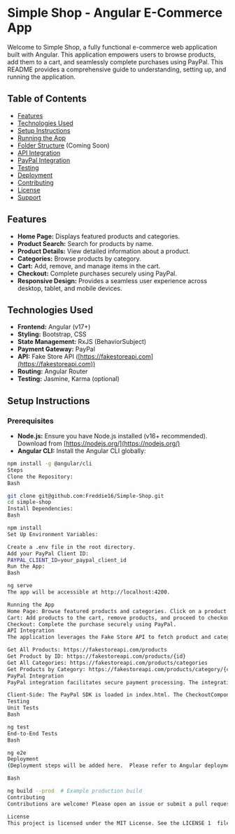 # Simple Shop - Angular E-Commerce App

Welcome to Simple Shop, a fully functional e-commerce web application built with Angular. This application empowers users to browse products, add them to a cart, and seamlessly complete purchases using PayPal.  This README provides a comprehensive guide to understanding, setting up, and running the application.

## Table of Contents

*   [Features](#features)
*   [Technologies Used](#technologies-used)
*   [Setup Instructions](#setup-instructions)
*   [Running the App](#running-the-app)
*   [Folder Structure](#folder-structure) (Coming Soon)
*   [API Integration](#api-integration)
*   [PayPal Integration](#paypal-integration)
*   [Testing](#testing)
*   [Deployment](#deployment)
*   [Contributing](#contributing)
*   [License](#license)
*   [Support](#support)

## Features

*   **Home Page:** Displays featured products and categories.
*   **Product Search:** Search for products by name.
*   **Product Details:** View detailed information about a product.
*   **Categories:** Browse products by category.
*   **Cart:** Add, remove, and manage items in the cart.
*   **Checkout:** Complete purchases securely using PayPal.
*   **Responsive Design:**  Provides a seamless user experience across desktop, tablet, and mobile devices.

## Technologies Used

*   **Frontend:** Angular (v17+)
*   **Styling:** Bootstrap, CSS
*   **State Management:** RxJS (BehaviorSubject)
*   **Payment Gateway:** PayPal
*   **API:** Fake Store API ([https://fakestoreapi.com](https://fakestoreapi.com))
*   **Routing:** Angular Router
*   **Testing:** Jasmine, Karma (optional)

## Setup Instructions

### Prerequisites

*   **Node.js:** Ensure you have Node.js installed (v16+ recommended).  Download from [https://nodejs.org/](https://nodejs.org/)
*   **Angular CLI:** Install the Angular CLI globally:

```bash
npm install -g @angular/cli
Steps
Clone the Repository:
Bash

git clone git@github.com:Freddie16/Simple-Shop.git
cd simple-shop
Install Dependencies:
Bash

npm install
Set Up Environment Variables:

Create a .env file in the root directory.
Add your PayPal Client ID:
PAYPAL_CLIENT_ID=your_paypal_client_id
Run the App:
Bash

ng serve
The app will be accessible at http://localhost:4200.

Running the App
Home Page: Browse featured products and categories. Click on a product to view its details.
Cart: Add products to the cart, remove products, and proceed to checkout.
Checkout: Complete the purchase securely using PayPal.
API Integration
The application leverages the Fake Store API to fetch product and category data.  Key API endpoints include:

Get All Products: https://fakestoreapi.com/products
Get Product by ID: https://fakestoreapi.com/products/{id}
Get All Categories: https://fakestoreapi.com/products/categories
Get Products by Category: https://fakestoreapi.com/products/category/{category}
PayPal Integration
PayPal integration facilitates secure payment processing. The integration works as follows:

Client-Side: The PayPal SDK is loaded in index.html. The CheckoutComponent renders the PayPal button and manages payment approval. (Further details on implementation can be found in the code.)
Testing
Unit Tests
Bash

ng test
End-to-End Tests
Bash

ng e2e
Deployment
(Deployment steps will be added here.  Please refer to Angular deployment documentation for general guidance.)  Common methods include building the app and deploying to platforms like Netlify, Vercel, or AWS.

Bash

ng build --prod  # Example production build
Contributing
Contributions are welcome! Please open an issue or submit a pull request.

License
This project is licensed under the MIT License. See the LICENSE 1  file for details
